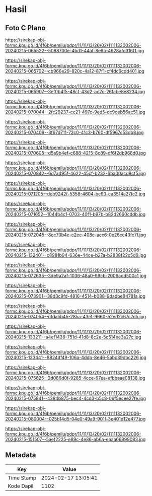 # Hasil

## Foto C Plano

https://sirekap-obj-formc.kpu.go.id/4f6b/pemilu/pdpr/11/11/13/20/02/1111132002006-20240215-065522--5088700e-4bd1-44af-8e9a-4928afd316f1.jpg

https://sirekap-obj-formc.kpu.go.id/4f6b/pemilu/pdpr/11/11/13/20/02/1111132002006-20240215-065702--cb966e29-820c-4a12-87f1-cf4dc6cdd401.jpg

https://sirekap-obj-formc.kpu.go.id/4f6b/pemilu/pdpr/11/11/13/20/02/1111132002006-20240215-065907--3ef0b4f5-48cf-43d2-ac2c-26fabe8e8234.jpg

https://sirekap-obj-formc.kpu.go.id/4f6b/pemilu/pdpr/11/11/13/20/02/1111132002006-20240215-070044--2fc29237-cc21-497c-9ed5-dc9deb56ac51.jpg

https://sirekap-obj-formc.kpu.go.id/4f6b/pemilu/pdpr/11/11/13/20/02/1111132002006-20240215-070409--3f67d711-72c0-41c3-b760-df5967c53db8.jpg

https://sirekap-obj-formc.kpu.go.id/4f6b/pemilu/pdpr/11/11/13/20/02/1111132002006-20240215-070605--d5a9b4ef-c688-4215-8c89-df6f2db968d0.jpg

https://sirekap-obj-formc.kpu.go.id/4f6b/pemilu/pdpr/11/11/13/20/02/1111132002006-20240215-070842--6d7a495f-4622-45cf-b232-6ba00acd9cf5.jpg

https://sirekap-obj-formc.kpu.go.id/4f6b/pemilu/pdpr/11/11/13/20/02/1111132002006-20240215-071205--deb9242f-5358-4604-be93-ca3514a27fc2.jpg

https://sirekap-obj-formc.kpu.go.id/4f6b/pemilu/pdpr/11/11/13/20/02/1111132002006-20240215-071652--1044b4c1-0703-40f1-b97b-b82d2660cddb.jpg

https://sirekap-obj-formc.kpu.go.id/4f6b/pemilu/pdpr/11/11/13/20/02/1111132002006-20240215-072045--8ec70b4c-c2ee-408c-acc6-0e26cc43fc7f.jpg

https://sirekap-obj-formc.kpu.go.id/4f6b/pemilu/pdpr/11/11/13/20/02/1111132002006-20240215-132401--c8981b94-636e-44ce-b27a-b2838f22c5d0.jpg

https://sirekap-obj-formc.kpu.go.id/4f6b/pemilu/pdpr/11/11/13/20/02/1111132002006-20240215-072635--3de9a2af-1036-48a0-99cb-2006cdd500c1.jpg

https://sirekap-obj-formc.kpu.go.id/4f6b/pemilu/pdpr/11/11/13/20/02/1111132002006-20240215-073901--38d3c9fd-4816-4514-b088-9dadbe84781a.jpg

https://sirekap-obj-formc.kpu.go.id/4f6b/pemilu/pdpr/11/11/13/20/02/1111132002006-20240215-074054--c1dabb45-285a-43ef-9660-52ed2c67c7d5.jpg

https://sirekap-obj-formc.kpu.go.id/4f6b/pemilu/pdpr/11/11/13/20/02/1111132002006-20240215-133211--a4ef1436-751d-41d8-8c2e-5c514ee3a27c.jpg

https://sirekap-obj-formc.kpu.go.id/4f6b/pemilu/pdpr/11/11/13/20/02/1111132002006-20240215-133441--8824df49-106a-4ddb-8e46-5abc39dbc226.jpg

https://sirekap-obj-formc.kpu.go.id/4f6b/pemilu/pdpr/11/11/13/20/02/1111132002006-20240215-075625--2d086d0f-9285-4cce-97ea-efbbaae08138.jpg

https://sirekap-obj-formc.kpu.go.id/4f6b/pemilu/pdpr/11/11/13/20/02/1111132002006-20240215-075841--4384b875-bec4-4cd3-b5c8-06f5ecee27fe.jpg

https://sirekap-obj-formc.kpu.go.id/4f6b/pemilu/pdpr/11/11/13/20/02/1111132002006-20240215-080004--025b14d5-04e0-49a9-901f-3e401d12e477.jpg

https://sirekap-obj-formc.kpu.go.id/4f6b/pemilu/pdpr/11/11/13/20/02/1111132002006-20240215-151507--5aef2225-e89c-4e86-ab6a-eaaa66899083.jpg


## Metadata

| Key        | Value               |
| ---------- | ------------------- |
| Time Stamp | 2024-02-17 13:05:41 |
| Kode Dapil | 1102                |



